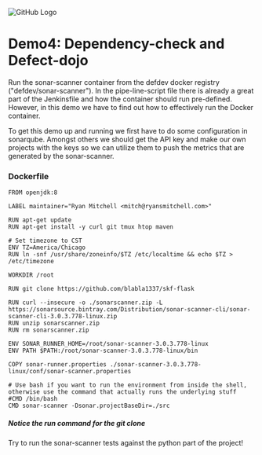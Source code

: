 ![GitHub Logo](https://defdev.eu/ddf/gfx/logo.defdev.1608z.whtonblk.svg)
# Demo4: Dependency-check and Defect-dojo

Run the sonar-scanner container from the defdev docker registry ("defdev/sonar-scanner"). 
In the pipe-line-script file there is already a great part of the Jenkinsfile and how the container should run pre-defined.
However, in this demo we have to find out how to effectively run the Docker container.

To get this demo up and running we first have to do some configuration in sonarqube. Amongst others we should get the API key and make our own projects with the keys so we can utilize them to push the metrics that are generated by the sonar-scanner.

### Dockerfile

    FROM openjdk:8

    LABEL maintainer="Ryan Mitchell <mitch@ryansmitchell.com>"

    RUN apt-get update
    RUN apt-get install -y curl git tmux htop maven

    # Set timezone to CST
    ENV TZ=America/Chicago
    RUN ln -snf /usr/share/zoneinfo/$TZ /etc/localtime && echo $TZ > /etc/timezone

    WORKDIR /root

    RUN git clone https://github.com/blabla1337/skf-flask

    RUN curl --insecure -o ./sonarscanner.zip -L https://sonarsource.bintray.com/Distribution/sonar-scanner-cli/sonar-scanner-cli-3.0.3.778-linux.zip
    RUN unzip sonarscanner.zip
    RUN rm sonarscanner.zip

    ENV SONAR_RUNNER_HOME=/root/sonar-scanner-3.0.3.778-linux
    ENV PATH $PATH:/root/sonar-scanner-3.0.3.778-linux/bin

    COPY sonar-runner.properties ./sonar-scanner-3.0.3.778-linux/conf/sonar-scanner.properties

    # Use bash if you want to run the environment from inside the shell, otherwise use the command that actually runs the underlying stuff
    #CMD /bin/bash
    CMD sonar-scanner -Dsonar.projectBaseDir=./src

##### Notice the run command for the git clone

Try to run the sonar-scanner tests against the python part of the project!
